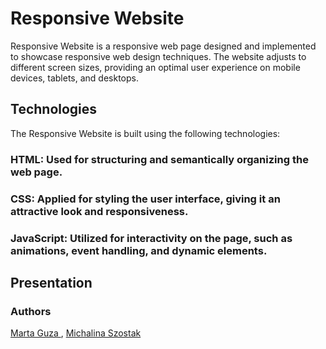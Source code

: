 # Responsive Website
Responsive Website is a responsive web page designed and implemented to showcase responsive web design techniques. The website adjusts to different screen sizes, providing an optimal user experience on mobile devices, tablets, and desktops.

## Technologies
The Responsive Website is built using the following technologies:

### HTML: Used for structuring and semantically organizing the web page.
### CSS: Applied for styling the user interface, giving it an attractive look and responsiveness.
### JavaScript: Utilized for interactivity on the page, such as animations, event handling, and dynamic elements.

## Presentation 



### Authors
[Marta Guza ](https://github.com/martunia880), [Michalina Szostak](https://github.com/michalina-sz)
